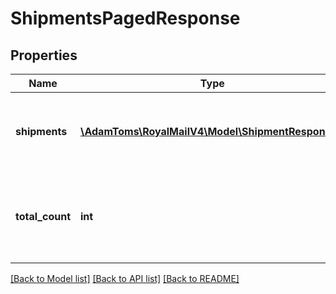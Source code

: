 # ShipmentsPagedResponse

## Properties
Name | Type | Description | Notes
------------ | ------------- | ------------- | -------------
**shipments** | [**\AdamToms\RoyalMailV4\Model\ShipmentResponse[]**](ShipmentResponse.md) | Shipments &lt;br /&gt;The shipments for the requested page only. | 
**total_count** | **int** | Total Count &lt;br /&gt;The total number of shipments matching the request. | 

[[Back to Model list]](../../README.md#documentation-for-models) [[Back to API list]](../../README.md#documentation-for-api-endpoints) [[Back to README]](../../README.md)

